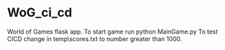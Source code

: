 # WoG_ci_cd
World of Games flask app.
To start game run python MainGame.py
To test CICD change in temp\scores.txt to number greater than 1000.
